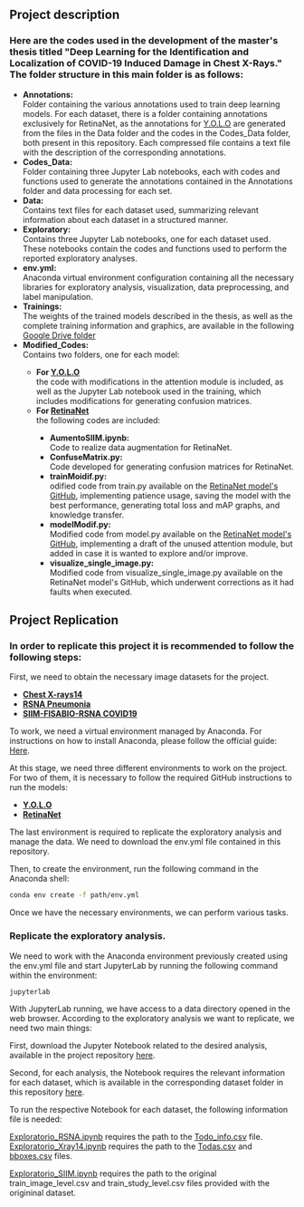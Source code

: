<h2>Project description</h2>
<h3>Here are the codes used in the development of the master's thesis titled "Deep Learning for the Identification and Localization of COVID-19 Induced Damage in Chest X-Rays." The folder structure in this main folder is as follows:</h3>
<ul>
    <li><b>Annotations:</b></li> Folder containing the various annotations used to train deep learning models. For each dataset, there is a folder containing annotations exclusively for RetinaNet, as the annotations for <a href="https://github.com/ultralytics/ultralytics">Y.O.L.O</a> are generated from the files in the Data folder and the codes in the Codes_Data folder, both present in this repository. Each compressed file contains a text file with the description of the corresponding annotations.
    <li><b>Codes_Data:</b></li> Folder containing three Jupyter Lab notebooks, each with codes and functions used to generate the annotations contained in the Annotations folder and data processing for each set.
    <li><b>Data:</b></li> Contains text files for each dataset used, summarizing relevant information about each dataset in a structured manner.
    <li><b>Exploratory:</b></li> Contains three Jupyter Lab notebooks, one for each dataset used. These notebooks contain the codes and functions used to perform the reported exploratory analyses.
    <li><b>env.yml:</b></li> Anaconda virtual environment configuration containing all the necessary libraries for exploratory analysis, visualization, data preprocessing, and label manipulation.
    <li><b>Trainings:</b></li> The weights of the trained models described in the thesis, as well as the complete training information and graphics, are available in the following <a href="https://drive.google.com/drive/folders/1JVR-FKDxJcaKLuTDaTM2A9S_6f6m2J4A?usp=drive_link">Google Drive folder</a>
    <li><b>Modified_Codes:</b></li>Contains two folders, one for each model:
    <ul>
        <li><b>For <a href="https://github.com/ultralytics/ultralytics">Y.O.L.O</a> </b></li> the code with modifications in the attention module is included, as well as the Jupyter Lab notebook used in the training, which includes modifications for generating confusion matrices.
        <li><b>For <a href="https://github.com/yhenon/pytorch-retinanet">RetinaNet</a></b></li> the following codes are included:
        <ul>
            <li><b>AumentoSIIM.ipynb:</b></li> Code to realize data augmentation for RetinaNet.
            <li><b>ConfuseMatrix.py:</b></li> Code developed for generating confusion matrices for RetinaNet.
            <li><b>trainMoidif.py:</b></li> odified code from train.py available on the <a href="https://github.com/yhenon/pytorch-retinanet">RetinaNet model's GitHub</a>, implementing patience usage, saving the model with the best performance, generating total loss and mAP graphs, and knowledge transfer.
            <li><b>modelModif.py: </b></li> Modified code from model.py available on the <a href="https://github.com/yhenon/pytorch-retinanet">RetinaNet model's GitHub</a>, implementing a draft of the unused attention module, but added in case it is wanted to explore and/or improve.
            <li><b>visualize_single_image.py:</b></li> Modified code from visualize_single_image.py available on the RetinaNet model's GitHub, which underwent corrections as it had faults when executed.
        </ul>
    </ul>  
</ul> 

<h2>Project Replication</h2>
<h3>In order to replicate this project it is recommended to follow the following steps:</h3>

First, we need to obtain the necessary image datasets for the project.

<ul>
    <li><b><a href="https://www.kaggle.com/datasets/nih-chest-xrays/data">Chest X-rays14</a></b></li> 
    <li><b><a href="https://www.kaggle.com/c/rsna-pneumonia-detection-challenge/data">RSNA Pneumonia</a></b></li>
    <li><b><a href="https://www.kaggle.com/c/siim-covid19-detection/data">SIIM-FISABIO-RSNA COVID19</a></b></li>
</ul>

To work, we need a virtual environment managed by Anaconda. For instructions on how to install Anaconda, please follow the official guide: <a href="https://docs.anaconda.com/anaconda/install/">Here</a>.

At this stage, we need three different environments to work on the project. For two of them, it is necessary to follow the required GitHub instructions to run the models:

<ul>
    <li><b><a href="https://github.com/ultralytics/ultralytics">Y.O.L.O</a></b></li> 
    <li><b><a href="https://github.com/yhenon/pytorch-retinanet">RetinaNet</a></b></li>
</ul>

The last environment is required to replicate the exploratory analysis and manage the data. 
We need to download the env.yml file contained in this repository.

Then, to create the environment, run the following command in the Anaconda shell:

```bash
conda env create -f path/env.yml
```
Once we have the necessary environments, we can perform various tasks.

<h3>Replicate the exploratory analysis.</h3>

We need to work with the Anaconda environment previously created using the env.yml file and start JupyterLab by running the following command within the environment:

```bash
jupyterlab
```

With JupyterLab running, we have access to a data directory opened in the web browser. According to the exploratory analysis we want to replicate, we need two main things:

First, download the Jupyter Notebook related to the desired analysis, available in the project repository <a href="https://github.com/JairMathAI/COVID/tree/main/Exploratorios">here</a>. 

Second, for each analysis, the Notebook requires the relevant information for each dataset, which is available in the corresponding dataset folder in this repository <a href="https://github.com/JairMathAI/COVID/tree/main/Datos">here</a>.

To run the respective Notebook for each dataset, the following information file is needed:

<a href="https://github.com/JairMathAI/COVID/blob/main/Exploratorios/Exploratorio_RSNA.ipynb">Exploratorio_RSNA.ipynb</a> requires the path to the <a href="https://github.com/JairMathAI/COVID/blob/main/Datos/RSNA/Todo_info.csv">Todo_info.csv</a> file.<br>
<a href="https://github.com/JairMathAI/COVID/blob/main/Exploratorios/Exploratorio_Xray14.ipynb">Exploratorio_Xray14.ipynb</a> requires the path to the <a href="https://github.com/JairMathAI/COVID/blob/main/Datos/Xray14/Todas.csv">Todas.csv</a> and <a href="https://github.com/JairMathAI/COVID/blob/main/Datos/Xray14/bboxes.csv">bboxes.csv</a> files.<br>

<a href="https://github.com/JairMathAI/COVID/blob/main/Exploratorios/Exploratorio_SIIM.ipynb">Exploratorio_SIIM.ipynb</a> requires the path to the original train_image_level.csv and train_study_level.csv files provided with the origininal dataset.<br>
